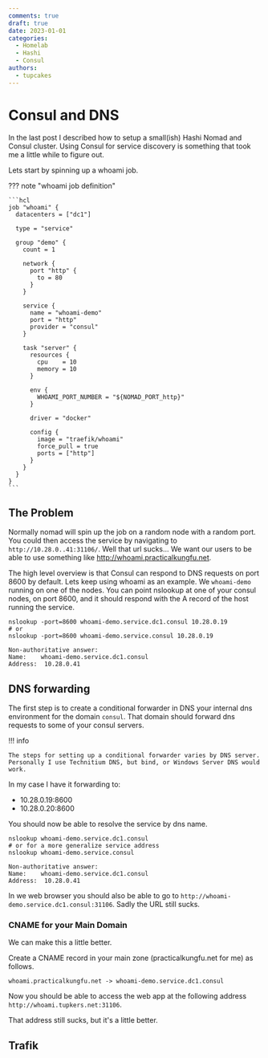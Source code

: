 ```yaml
---
comments: true
draft: true
date: 2023-01-01
categories:
  - Homelab
  - Hashi
  - Consul
authors:
  - tupcakes
---
```


# Consul and DNS
In the last post I described how to setup a small(ish) Hashi Nomad and Consul cluster. Using Consul for service discovery is something that took me a little while to figure out.

Lets start by spinning up a whoami job.

??? note "whoami job definition"

    ```hcl
    job "whoami" {
      datacenters = ["dc1"]

      type = "service"

      group "demo" {
        count = 1

        network {
          port "http" {
            to = 80
          }
        }

        service {
          name = "whoami-demo"
          port = "http"
          provider = "consul"
        }

        task "server" {
          resources {
            cpu    = 10
            memory = 10
          }

          env {
            WHOAMI_PORT_NUMBER = "${NOMAD_PORT_http}"
          }

          driver = "docker"

          config {
            image = "traefik/whoami"
            force_pull = true
            ports = ["http"]
          }
        }
      }
    }
    ```

## The Problem
Normally nomad will spin up the job on a random node with a random port. You could then access the service by navigating to `http://10.28.0..41:31106/`. Well that url sucks... We want our users to be able to use something like http://whoami.practicalkungfu.net.

The high level overview is that Consul can respond to DNS requests on port 8600 by default. Lets keep using whoami as an example. We `whoami-demo` running on one of the nodes. You can point nslookup at one of your consul nodes, on port 8600, and it should respond with the A record of the host running the service.

```
nslookup -port=8600 whoami-demo.service.dc1.consul 10.28.0.19
# or
nslookup -port=8600 whoami-demo.service.consul 10.28.0.19
```

```
Non-authoritative answer:
Name:    whoami-demo.service.dc1.consul
Address:  10.28.0.41
```

## DNS forwarding
The first step is to create a conditional forwarder in DNS your internal dns environment for the domain `consul`. That domain should forward dns requests to some of your consul servers.

!!! info

    The steps for setting up a conditional forwarder varies by DNS server. Personally I use Technitium DNS, but bind, or Windows Server DNS would work.

In my case I have it forwarding to:

- 10.28.0.19:8600
- 10.28.0.20:8600

You should now be able to resolve the service by dns name.

```
nslookup whoami-demo.service.dc1.consul
# or for a more generalize service address
nslookup whoami-demo.service.consul
```

```
Non-authoritative answer:
Name:    whoami-demo.service.dc1.consul
Address:  10.28.0.41
```

In we web browser you should also be able to go to `http://whoami-demo.service.dc1.consul:31106`. Sadly the URL still sucks.


### CNAME for your Main Domain
We can make this a little better.

Create a CNAME record in your main zone (practicalkungfu.net for me) as follows.

```
whoami.practicalkungfu.net -> whoami-demo.service.dc1.consul
```

Now you should be able to access the web app at the following address `http://whoami.tupkers.net:31106`.

That address still sucks, but it's a little better.










<!-- more -->



## Trafik

